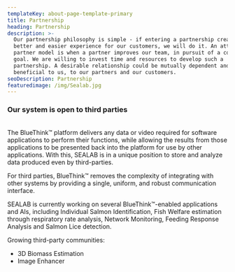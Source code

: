 ```yaml
---
templateKey: about-page-template-primary
title: Partnership
heading: Partnership
description: >-
  Our partnership philosophy is simple - if entering a partnership creates a
  better and easier experience for our customers, we will do it. An attractive
  partner model is when a partner improves our team, in pursuit of a common
  goal. We are willing to invest time and resources to develop such a
  partnership. A desirable relationship could be mutually dependent and
  beneficial to us, to our partners and our customers.
seoDescription: Partnership
featuredimage: /img/Sealab.jpg
---
```

### Our system is open to third parties

\
The BlueThink™ platform delivers any data or video required for software applications to perform their functions, while allowing the results from those applications to be presented back into the platform for use by other applications. With this, SEALAB is in a unique position to store and analyze data produced even by third-parties.

For third parties, BlueThink™ removes the complexity of integrating with other systems by providing a single, uniform, and robust communication interface.

SEALAB is currently working on several BlueThink™-enabled applications and AIs, including Individual Salmon Identification, Fish Welfare estimation through respiratory rate analysis, Network Monitoring, Feeding Response Analysis and Salmon Lice detection.

Growing third-party communities:

* 3D Biomass Estimation
* Image Enhancer
